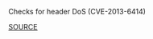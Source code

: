 Checks for header DoS (CVE-2013-6414)


[SOURCE](https://groups.google.com/d/msg/ruby-security-ann/A-ebV4WxzKg/KNPTbX8XAQUJ)